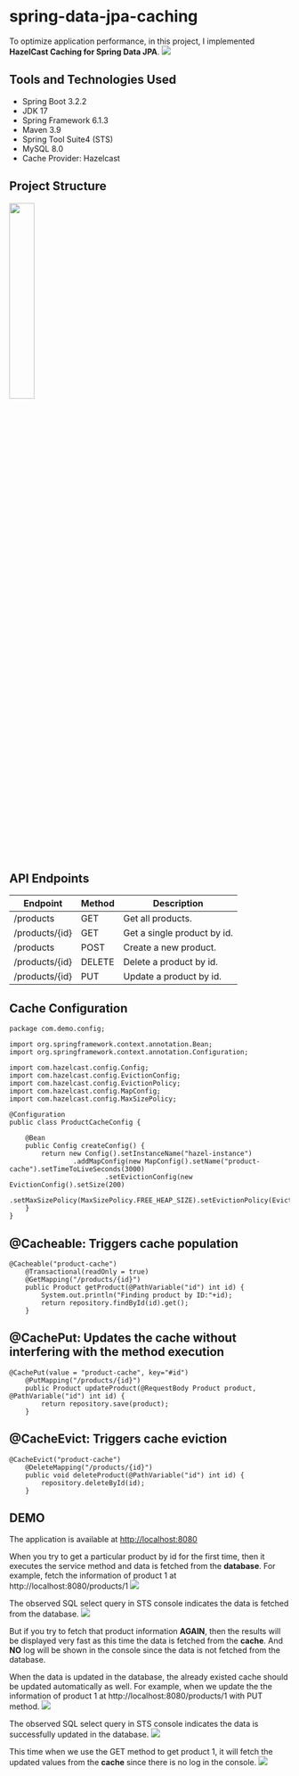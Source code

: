 # spring-data-jpa-caching
To optimize application performance, in this project, I implemented **HazelCast Caching for Spring Data JPA**. 
<img src="images/2.png">

## Tools and Technologies Used
- Spring Boot 3.2.2
- JDK 17
- Spring Framework 6.1.3
- Maven 3.9
- Spring Tool Suite4 (STS)
- MySQL 8.0
- Cache Provider: Hazelcast

## Project Structure
<img src="images/1.png" width="30%">

## API Endpoints
| Endpoint | Method | Description |
|---|---|---|
| /products | GET | Get all products. |
| /products/{id} | GET | Get a single product by id. |
| /products | POST | Create a new product. |
| /products/{id} | DELETE | Delete a product by id. |
| /products/{id} | PUT | Update a product by id. |

## Cache Configuration
```
package com.demo.config;

import org.springframework.context.annotation.Bean;
import org.springframework.context.annotation.Configuration;

import com.hazelcast.config.Config;
import com.hazelcast.config.EvictionConfig;
import com.hazelcast.config.EvictionPolicy;
import com.hazelcast.config.MapConfig;
import com.hazelcast.config.MaxSizePolicy;

@Configuration
public class ProductCacheConfig {

	@Bean
	public Config createConfig() {
		return new Config().setInstanceName("hazel-instance")
				.addMapConfig(new MapConfig().setName("product-cache").setTimeToLiveSeconds(3000)
						.setEvictionConfig(new EvictionConfig().setSize(200)
								.setMaxSizePolicy(MaxSizePolicy.FREE_HEAP_SIZE).setEvictionPolicy(EvictionPolicy.LRU)));
	}
}
```

## @Cacheable: Triggers cache population
```
@Cacheable("product-cache")
	@Transactional(readOnly = true)
	@GetMapping("/products/{id}")
	public Product getProduct(@PathVariable("id") int id) {
		System.out.println("Finding product by ID:"+id);
		return repository.findById(id).get();
	}
```

## @CachePut: Updates the cache without interfering with the method execution
```
@CachePut(value = "product-cache", key="#id")
	@PutMapping("/products/{id}")
	public Product updateProduct(@RequestBody Product product, @PathVariable("id") int id) {
		return repository.save(product);
	}
```

## @CacheEvict: Triggers cache eviction
```
@CacheEvict("product-cache")
	@DeleteMapping("/products/{id}")
	public void deleteProduct(@PathVariable("id") int id) {
		repository.deleteById(id);
	}
```


## DEMO
The application is available at [http://localhost:8080](http://localhost:8080)

When you try to get a particular product by id for the first time, then it executes the service method and data is fetched from the **database**. For example, fetch the information of product 1 at http://localhost:8080/products/1
<img src="images/get1.png" >

The observed SQL select query in STS console indicates the data is fetched from the database.
<img src="images/get.png" >

But if you try to fetch that product information **AGAIN**, then the results will be displayed very fast as this time the data is fetched from the **cache**. And **NO** log will be shown in the console since the data is not fetched from the database.

When the data is updated in the database, the already existed cache should be updated automatically as well. For example, when we update the the information of product 1 at http://localhost:8080/products/1 with PUT method.
<img src="images/put2.png" >

The observed SQL select query in STS console indicates the data is successfully updated in the database.
<img src="images/put.png" >

This time when we use the GET method to get product 1, it will fetch the updated values from the **cache** since there is no log in the console.
<img src="images/put3.png" >



